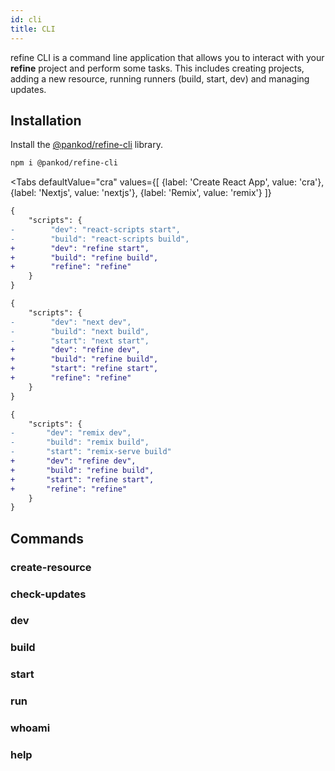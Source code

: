 ```yaml
---
id: cli
title: CLI
---
```


refine CLI is a command line application that allows you to interact with your **refine** project and perform some tasks. This includes creating projects, adding a new resource, running runners (build, start, dev) and managing updates.

## Installation

Install the [@pankod/refine-cli](https://github.com/refinedev/refine/tree/master/packages/cli) library.

```bash
npm i @pankod/refine-cli
```

<Tabs
    defaultValue="cra"
    values={[
        {label: 'Create React App', value: 'cra'},
        {label: 'Nextjs', value: 'nextjs'},
        {label: 'Remix', value: 'remix'}
    ]}
>
<TabItem value="cra">

```diff title="package.json"
{
    "scripts": {
-        "dev": "react-scripts start",
-        "build": "react-scripts build",
+        "dev": "refine start",
+        "build": "refine build",
+        "refine": "refine"
    }
}    
```
</TabItem>
<TabItem value="nextjs">

```diff title="package.json"
{
    "scripts": {
-        "dev": "next dev",
-        "build": "next build",
-        "start": "next start",
+        "dev": "refine dev",
+        "build": "refine build",
+        "start": "refine start",
+        "refine": "refine"
    }
}    
```
</TabItem>
<TabItem value="remix">

```diff title="package.json"
{
    "scripts": {
-       "dev": "remix dev",
-       "build": "remix build",
-       "start": "remix-serve build"
+       "dev": "refine dev",
+       "build": "refine build",
+       "start": "refine start",
+       "refine": "refine"
    }
}    
```
</TabItem>
</Tabs>

## Commands
### create-resource
### check-updates
### dev
### build
### start
### run
### whoami
### help